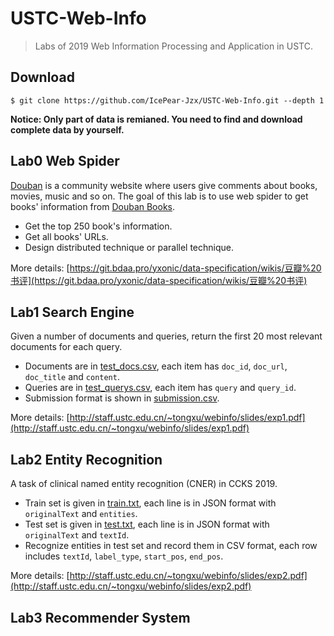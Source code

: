 # USTC-Web-Info

> Labs of 2019 Web Information Processing and Application in USTC.

## Download

```shell
$ git clone https://github.com/IcePear-Jzx/USTC-Web-Info.git --depth 1
```

**Notice: Only part of data is remianed. You need to find and download complete data by yourself.**

## Lab0 Web Spider

[Douban](https://www.douban.com) is a community website where users give comments about books, movies, music and so on. 
The goal of this lab is to use web spider to get books' information from [Douban Books](https://book.douban.com).

* Get the top 250 book's information.
* Get all books' URLs.
* Design distributed technique or parallel technique.

More details:
[https://git.bdaa.pro/yxonic/data-specification/wikis/豆瓣%20书评](https://git.bdaa.pro/yxonic/data-specification/wikis/豆瓣%20书评)

## Lab1 Search Engine

Given a number of documents and queries, 
return the first 20 most relevant documents for each query.

* Documents are in [test_docs.csv](./Lab1-Search-Engine/Data/test_docs.csv), 
each item has `doc_id`, `doc_url`, `doc_title` and `content`.
* Queries are in [test_querys.csv](./Lab1-Search-Engine/Data/test_querys.csv), 
each item has `query` and `query_id`.
* Submission format is shown in [submission.csv](./Lab1-Search-Engine/Data/submission.csv).

More details: [http://staff.ustc.edu.cn/~tongxu/webinfo/slides/exp1.pdf](http://staff.ustc.edu.cn/~tongxu/webinfo/slides/exp1.pdf)

## Lab2 Entity Recognition

A task of clinical named entity recognition (CNER) in CCKS 2019.

* Train set is given in [train.txt](./Lab2-Entity-Recognition/Data/train.txt),
each line is in JSON format with `originalText` and `entities`.
* Test set is given in [test.txt](./Lab2-Entity-Recognition/Data/test.txt),
each line is in JSON format with `originalText` and `textId`.
* Recognize entities in test set and record them in CSV format, 
each row includes `textId`, `label_type`, `start_pos`, `end_pos`.

More details: [http://staff.ustc.edu.cn/~tongxu/webinfo/slides/exp2.pdf](http://staff.ustc.edu.cn/~tongxu/webinfo/slides/exp2.pdf)

## Lab3 Recommender System
